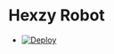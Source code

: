 
# Hexzy Robot
- [![Deploy](https://www.herokucdn.com/deploy/button.svg)](https://heroku.com/deploy?template=https://github.com/Akito-Xd/HexzyBot-1)

